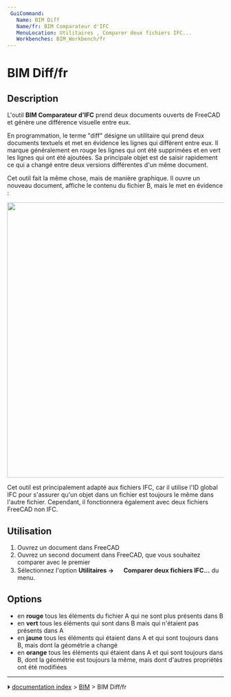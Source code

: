 ```yaml
---
 GuiCommand:
   Name: BIM Diff
   Name/fr: BIM Comparateur d'IFC
   MenuLocation: Utilitaires , Comparer deux fichiers IFC...
   Workbenches: BIM_Workbench/fr
---
```


# BIM Diff/fr

## Description

L\'outil **BIM Comparateur d\'IFC** prend deux documents ouverts de FreeCAD et génère une différence visuelle entre eux.

En programmation, le terme \"diff\" désigne un utilitaire qui prend deux documents textuels et met en évidence les lignes qui diffèrent entre eux. Il marque généralement en rouge les lignes qui ont été supprimées et en vert les lignes qui ont été ajoutées. Sa principale objet est de saisir rapidement ce qui a changé entre deux versions différentes d\'un même document.

Cet outil fait la même chose, mais de manière graphique. Il ouvre un nouveau document, affiche le contenu du fichier B, mais le met en évidence :

<img alt="" src=images/BIM_Diff_example.jpg  style="width:640px;">

Cet outil est principalement adapté aux fichiers IFC, car il utilise l\'ID global IFC pour s\'assurer qu\'un objet dans un fichier est toujours le même dans l\'autre fichier. Cependant, il fonctionnera également avec deux fichiers FreeCAD non IFC.



## Utilisation

1.  Ouvrez un document dans FreeCAD
2.  Ouvrez un second document dans FreeCAD, que vous souhaitez comparer avec le premier
3.  Sélectionnez l\'option **Utilitaires → <img src="images/BIM_Diff.svg" width=16px> Comparer deux fichiers IFC...** du menu.

## Options

-   en **rouge** tous les éléments du fichier A qui ne sont plus présents dans B
-   en **vert** tous les éléments qui sont dans B mais qui n\'étaient pas présents dans A
-   en **jaune** tous les éléments qui étaient dans A et qui sont toujours dans B, mais dont la géométrie a changé
-   en **orange** tous les éléments qui étaient dans A et qui sont toujours dans B, dont la géométrie est toujours la même, mais dont d\'autres propriétés ont été modifiées



---
⏵ [documentation index](../README.md) > [BIM](BIM_Workbench.md) > BIM Diff/fr
